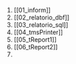 1. [[01_inform]]
2. [[02_relatorio_dbf]]
3. [[03_relatorio_sql]]
4. [[04_tmsPrinter]]
5. [[05_tReport1]]
6. [[06_tReport2]]
7. 